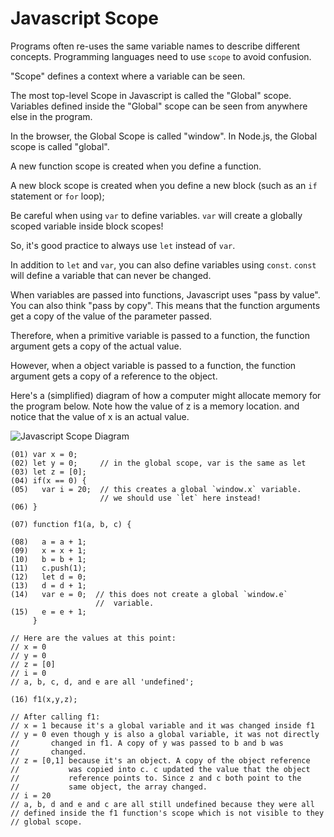 # Javascript Scope

Programs often re-uses the same variable names to describe
different concepts. Programming languages need to use `scope` to
avoid confusion.

"Scope" defines a context where a variable can be seen.

The most top-level Scope in Javascript is called the "Global" scope.
Variables defined inside the "Global" scope can be seen from
anywhere else in the program.

In the browser, the Global Scope is called "window". In Node.js, the
Global scope is called "global".

A new function scope is created when you define a function.

A new block scope is created when you define a new block (such as an
`if` statement or `for` loop);

Be careful when using `var` to define variables. `var` will
create a globally scoped variable inside block scopes!

So, it's good practice to always use `let` instead of `var`.

In addition to `let` and `var`, you can also define variables using
`const`. `const` will define a variable that can never be changed.

When variables are passed into functions, Javascript uses "pass by
value". You can also think "pass by copy". This means that the
function arguments get a copy of the value of the parameter passed.

Therefore, when a primitive variable is passed to a function, the
function argument gets a copy of the actual value.

However, when a object variable is passed to a function, the function
argument gets a copy of a reference to the object.

Here's a (simplified) diagram of how a computer might allocate memory
for the program below. Note how the value of z is a memory location.
and notice that the value of x is an actual value.

![Javascript Scope Diagram](https://upgradingdave.github.io/images/js_scope.png)

```
(01) var x = 0;
(02) let y = 0;     // in the global scope, var is the same as let
(03) let z = [0];
(04) if(x == 0) {
(05)   var i = 20;  // this creates a global `window.x` variable.
                    // we should use `let` here instead!
(06) }

(07) function f1(a, b, c) {

(08)   a = a + 1;
(09)   x = x + 1;
(10)   b = b + 1;
(11)   c.push(1);
(12)   let d = 0;
(13)   d = d + 1;
(14)   var e = 0;  // this does not create a global `window.e`
                   //  variable.
(15)   e = e + 1;
     }

// Here are the values at this point:
// x = 0
// y = 0
// z = [0]
// i = 0
// a, b, c, d, and e are all 'undefined';

(16) f1(x,y,z);

// After calling f1:
// x = 1 because it's a global variable and it was changed inside f1
// y = 0 even though y is also a global variable, it was not directly
//       changed in f1. A copy of y was passed to b and b was
//       changed.
// z = [0,1] because it's an object. A copy of the object reference
//           was copied into c. c updated the value that the object
//           reference points to. Since z and c both point to the
//           same object, the array changed.
// i = 20
// a, b, d and e and c are all still undefined because they were all
// defined inside the f1 function's scope which is not visible to they
// global scope.
```

